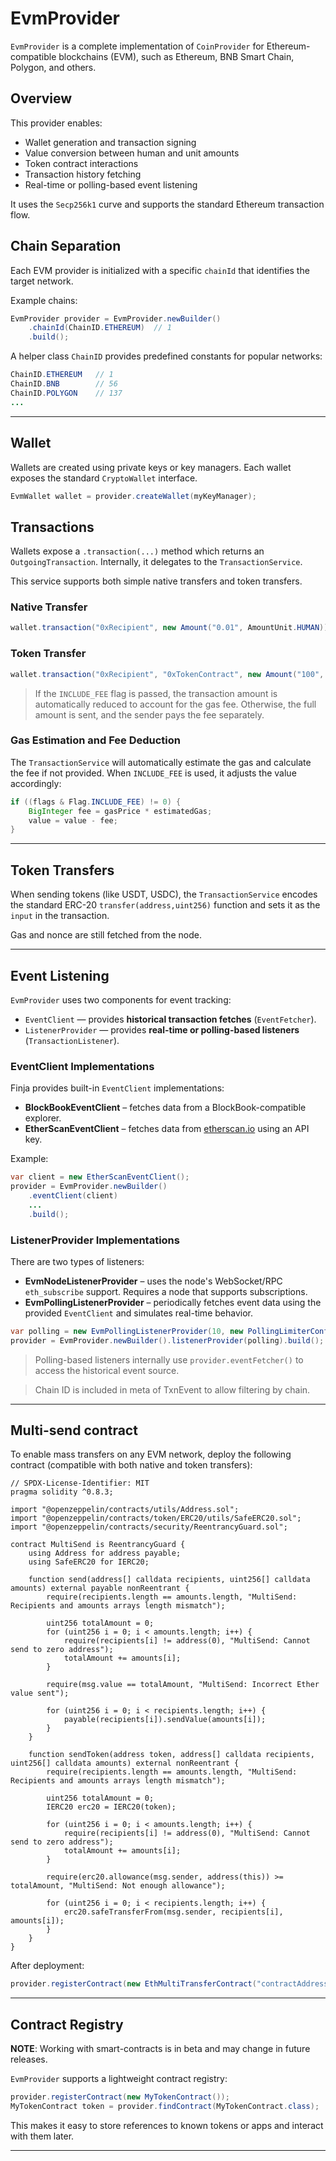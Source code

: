 # EvmProvider

`EvmProvider` is a complete implementation of `CoinProvider` for Ethereum-compatible blockchains (EVM), such as Ethereum, BNB Smart Chain, Polygon, and others.

## Overview

This provider enables:

- Wallet generation and transaction signing
- Value conversion between human and unit amounts
- Token contract interactions
- Transaction history fetching
- Real-time or polling-based event listening

It uses the `Secp256k1` curve and supports the standard Ethereum transaction flow.

## Chain Separation

Each EVM provider is initialized with a specific `chainId` that identifies the target network.

Example chains:

```java
EvmProvider provider = EvmProvider.newBuilder()
    .chainId(ChainID.ETHEREUM)  // 1
    .build();
```

A helper class `ChainID` provides predefined constants for popular networks:

```java
ChainID.ETHEREUM   // 1
ChainID.BNB        // 56
ChainID.POLYGON    // 137
...
```

---

## Wallet

Wallets are created using private keys or key managers. Each wallet exposes the standard `CryptoWallet` interface.

```java
EvmWallet wallet = provider.createWallet(myKeyManager);
```

## Transactions

Wallets expose a `.transaction(...)` method which returns an `OutgoingTransaction`. Internally, it delegates to the `TransactionService`.

This service supports both simple native transfers and token transfers.

### Native Transfer

```java
wallet.transaction("0xRecipient", new Amount("0.01", AmountUnit.HUMAN)).send();
```

### Token Transfer

```java
wallet.transaction("0xRecipient", "0xTokenContract", new Amount("100", AmountUnit.HUMAN)).send();
```

> If the `INCLUDE_FEE` flag is passed, the transaction amount is automatically reduced to account for the gas fee. Otherwise, the full amount is sent, and the sender pays the fee separately.

### Gas Estimation and Fee Deduction

The `TransactionService` will automatically estimate the gas and calculate the fee if not provided. When `INCLUDE_FEE` is used, it adjusts the value accordingly:

```java
if ((flags & Flag.INCLUDE_FEE) != 0) {
    BigInteger fee = gasPrice * estimatedGas;
    value = value - fee;
}
```

---

## Token Transfers

When sending tokens (like USDT, USDC), the `TransactionService` encodes the standard ERC-20 `transfer(address,uint256)` function and sets it as the `input` in the transaction.

Gas and nonce are still fetched from the node.

---

## Event Listening

`EvmProvider` uses two components for event tracking:

- `EventClient` — provides **historical transaction fetches** (`EventFetcher`).
- `ListenerProvider` — provides **real-time or polling-based listeners** (`TransactionListener`).

### EventClient Implementations

Finja provides built-in `EventClient` implementations:

- **BlockBookEventClient** – fetches data from a BlockBook-compatible explorer.
- **EtherScanEventClient** – fetches data from [etherscan.io](https://etherscan.io) using an API key.

Example:

```java
var client = new EtherScanEventClient();
provider = EvmProvider.newBuilder()
    .eventClient(client)
    ...
    .build();
```

### ListenerProvider Implementations

There are two types of listeners:

- **EvmNodeListenerProvider** – uses the node's WebSocket/RPC `eth_subscribe` support. Requires a node that supports subscriptions.
- **EvmPollingListenerProvider** – periodically fetches event data using the provided `EventClient` and simulates real-time behavior.

```java
var polling = new EvmPollingListenerProvider(10, new PollingLimiterConfig());
provider = EvmProvider.newBuilder().listenerProvider(polling).build();
```

> Polling-based listeners internally use `provider.eventFetcher()` to access the historical event source.

> Chain ID is included in meta of TxnEvent to allow filtering by chain.
---

## Multi-send contract

To enable mass transfers on any EVM network, deploy the following contract (compatible with both native and token transfers):

```solidity
// SPDX-License-Identifier: MIT
pragma solidity ^0.8.3;

import "@openzeppelin/contracts/utils/Address.sol";
import "@openzeppelin/contracts/token/ERC20/utils/SafeERC20.sol";
import "@openzeppelin/contracts/security/ReentrancyGuard.sol";

contract MultiSend is ReentrancyGuard {
    using Address for address payable;
    using SafeERC20 for IERC20;

    function send(address[] calldata recipients, uint256[] calldata amounts) external payable nonReentrant {
        require(recipients.length == amounts.length, "MultiSend: Recipients and amounts arrays length mismatch");

        uint256 totalAmount = 0;
        for (uint256 i = 0; i < amounts.length; i++) {
            require(recipients[i] != address(0), "MultiSend: Cannot send to zero address");
            totalAmount += amounts[i];
        }

        require(msg.value == totalAmount, "MultiSend: Incorrect Ether value sent");

        for (uint256 i = 0; i < recipients.length; i++) {
            payable(recipients[i]).sendValue(amounts[i]);
        }
    }

    function sendToken(address token, address[] calldata recipients, uint256[] calldata amounts) external nonReentrant {
        require(recipients.length == amounts.length, "MultiSend: Recipients and amounts arrays length mismatch");

        uint256 totalAmount = 0;
        IERC20 erc20 = IERC20(token);

        for (uint256 i = 0; i < amounts.length; i++) {
            require(recipients[i] != address(0), "MultiSend: Cannot send to zero address");
            totalAmount += amounts[i];
        }

        require(erc20.allowance(msg.sender, address(this)) >= totalAmount, "MultiSend: Not enough allowance");

        for (uint256 i = 0; i < recipients.length; i++) {
            erc20.safeTransferFrom(msg.sender, recipients[i], amounts[i]);
        }
    }
}
```

After deployment:

```java
provider.registerContract(new EthMultiTransferContract("contractAddress"));
```
___

## Contract Registry
**NOTE**: Working with smart-contracts is in beta and may change in future releases.

`EvmProvider` supports a lightweight contract registry:

```java
provider.registerContract(new MyTokenContract());
MyTokenContract token = provider.findContract(MyTokenContract.class);
```

This makes it easy to store references to known tokens or apps and interact with them later.

---